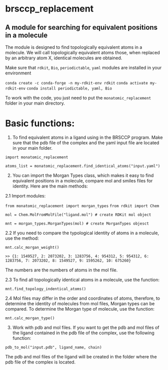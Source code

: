 # brsccp_replacement
## A module for searching for equivalent positions in a molecule

The module is designed to find topologically equivalent atoms in a molecule. 
We will call topologically equivalent atoms those, when replaced by an arbitrary atom X, identical molecules are obtained.

Make sure that ```rdkit```, ```Bio```, ```periodictable```, ```yaml``` modules are installed in your environment

```conda create -c conda-forge -n my-rdkit-env rdkit```
```conda activate my-rdkit-env```
```conda install periodictable, yaml, Bio```


To work with the code, you just need to put the ```monatomic_replacement``` folder in your main directory.

# Basic functions:

1. To find equivalent atoms in a ligand using in the BRSCCP program. Make sure that the pdb file of the complex and the yaml input file are located in your main folder.

```import monatomic_replacement```

```atoms_list = monatomic_replacement.find_identical_atoms("input.yaml")```

2. You can import the Morgan Types class, which makes it easy to find equivalent positions in a molecule, compare mol and smiles files for identity. Here are the main methods:

2.1 Import modules:

```from monatomic_replacement import morgan_types```
```from rdkit import Chem```

```mol = Chem.MolFromMolFile("ligand.mol") # create RDKit mol object```

```mnt = morgan_types.MorganTypes(mol) # create MorganTypes objesct```

2.2 If you need to compare the typological identity of atoms in a molecule, use the method:

```mnt.calc_morgan_weight()```

```>> {1: 1549527, 2: 2073202, 3: 1283756, 4: 954312, 5: 954312, 6: 1283756, 7: 2073202, 8: 1549527, 9: 1595262, 10: 675260}```

The numbers are the numbers of atoms in the mol file.

2.3 To find all topologically identical atoms in a molecule, use the function:

```mnt.find_topology_indentical_atoms()```

2.4 Mol files may differ in the order and coordinates of atoms, therefore, to determine the identity of molecules from mol files, Morgan types can be compared. To determine the Morgan type of molecule, use the function:

```mnt.calc_morgan_type()```

3. Work with pdb and mol files. If you want to get the pdb and mol files of the ligand contained in the pdb file of the complex, use the following function:

```pdb_to_mol("input.pdb", ligand_name, chain)```

The pdb and mol files of the ligand will be created in the folder where the pdb file of the complex is located.
